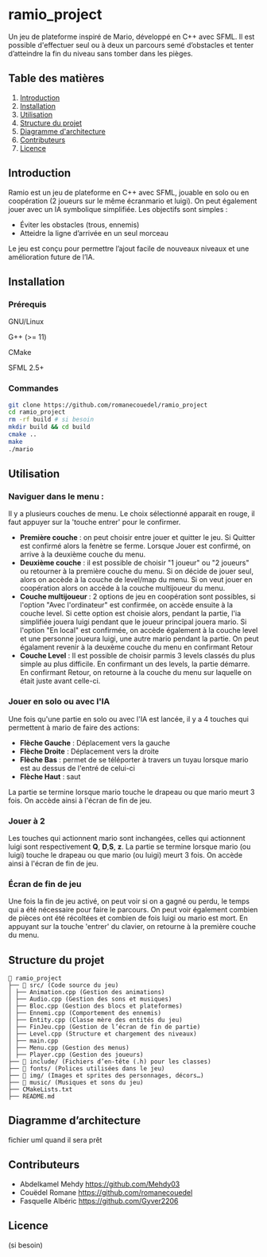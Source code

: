 # ramio_project
Un jeu de plateforme inspiré de Mario, développé en C++ avec SFML. Il est possible d'effectuer seul ou à deux un parcours semé d’obstacles et tenter d’atteindre la fin du niveau sans tomber dans les pièges.

## Table des matières
1. [Introduction](#introduction)  
2. [Installation](#installation)  
3. [Utilisation](#utilisation)  
4. [Structure du projet](#structure-du-projet)  
5. [Diagramme d'architecture](#diagramme-darchitecture)
5. [Contributeurs](#contributeurs)  
6. [Licence](#licence)  

## Introduction 
Ramio est un jeu de plateforme en C++ avec SFML, jouable en solo ou en coopération (2 joueurs sur le même écranmario et luigi). On peut également jouer avec un IA symbolique simplifiée. Les objectifs sont simples :

- Éviter les obstacles (trous, ennemis)
- Atteidre la ligne d’arrivée en un seul morceau

Le jeu est conçu pour permettre l’ajout facile de nouveaux niveaux et une amélioration future de l’IA.

## Installation
### Prérequis
GNU/Linux

G++ (>= 11)

CMake

SFML 2.5+

### Commandes
```sh
git clone https://github.com/romanecouedel/ramio_project
cd ramio_project
rm -rf build # si besoin 
mkdir build && cd build  
cmake ..  
make  
./mario

```

## Utilisation
### Naviguer dans le menu :
Il y a plusieurs couches de menu. Le choix sélectionné apparait en rouge, il faut appuyer sur la 'touche entrer' pour le confirmer.

- **Première couche** : on peut choisir entre jouer et quitter le jeu. Si Quitter est confirmé alors la fenètre se ferme. Lorsque Jouer est confirmé, on arrive à la deuxième couche du menu.
- **Deuxième couche** : il est possible de choisir "1 joueur" ou "2 joueurs" ou retourner à la première couche du menu. Si on décide de jouer seul, alors on accède à la couche de level/map du menu. Si on veut jouer en coopération alors on accède à la couche multijoueur du menu. 
- **Couche multijoueur** : 2 options de jeu en coopération sont possibles, si l'option "Avec l'ordinateur" est confirmée, on accède ensuite à la couche level. Si cette option est choisie alors, pendant la partie, l'ia simplifiée jouera luigi pendant que le joueur principal jouera mario. Si l'option "En local" est confirmée, on accède également à la couche level et une personne joueura luigi, une autre mario pendant la partie. On peut égalament revenir à la deuxème couche du menu en confirmant Retour
- **Couche Level** : Il est possible de choisir parmis 3 levels classés du plus simple au plus difficile. En confirmant un des levels, la partie démarre. En confirmant Retour, on retourne à la couche du menu sur laquelle on était juste avant celle-ci.

### Jouer en solo ou avec l'IA

Une fois qu'une partie en solo ou avec l'IA est lancée, il y a 4 touches qui permettent à mario de faire des actions:
- **Flèche Gauche** : Déplacement  vers la gauche
- **Flèche Droite** : Déplacement vers la droite
- **Flèche Bas** : permet de se téléporter à travers un tuyau lorsque mario est au dessus de l'entré de celui-ci
- **Flèche Haut** : saut

La partie se termine lorsque mario touche le drapeau ou que mario meurt 3 fois. On accède ainsi à l'écran de fin de jeu.

### Jouer à 2

Les touches qui actionnent mario sont inchangées, celles qui actionnent luigi sont respectivement **Q**, **D**,**S**, **z**.
La partie se termine lorsque mario (ou luigi) touche le drapeau ou que mario (ou luigi) meurt 3 fois. On accède ainsi à l'écran de fin de jeu.

### Écran de fin de jeu

Une fois la fin de jeu activé, on peut voir si on a gagné ou perdu, le temps qui a été nécessaire pour faire le parcours. On peut voir également combien de pièces ont été récoltées et combien de fois luigi ou mario est mort. En appuyant sur la touche 'entrer' du clavier, on retourne à la première couche du menu.

## Structure du projet
```
📁 ramio_project
├── 📁 src/ (Code source du jeu)
│ ├── Animation.cpp (Gestion des animations)
│ ├── Audio.cpp (Gestion des sons et musiques)
│ ├── Bloc.cpp (Gestion des blocs et plateformes)
│ ├── Ennemi.cpp (Comportement des ennemis)
│ ├── Entity.cpp (Classe mère des entités du jeu)
│ ├── FinJeu.cpp (Gestion de l’écran de fin de partie)
│ ├── Level.cpp (Structure et chargement des niveaux)
│ ├── main.cpp 
│ ├── Menu.cpp (Gestion des menus)
│ ├── Player.cpp (Gestion des joueurs)
├── 📁 include/ (Fichiers d’en-tête (.h) pour les classes)
├── 📁 fonts/ (Polices utilisées dans le jeu)
├── 📁 img/ (Images et sprites des personnages, décors…)
├── 📁 music/ (Musiques et sons du jeu)
├── CMakeLists.txt 
├── README.md 
```

## Diagramme d’architecture 

fichier uml quand il sera prêt

## Contributeurs

- Abdelkamel Mehdy https://github.com/Mehdy03
- Couëdel Romane https://github.com/romanecouedel
- Fasquelle Albéric https://github.com/Gyver2206


## Licence 
(si besoin)

